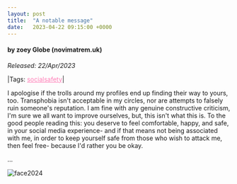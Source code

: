 ```yaml
---
layout: post
title:  "A notable message"
date:   2023-04-22 09:15:00 +0000
---
```

#### by zoey Globe (novimatrem.uk)
*Released: 22/Apr/2023*

|Tags: <a href="https://novimatrem.uk/tagged-blog-posts/#socialsafety" target="_blank" style="color: #ff7eb7;">socialsafety</a>|

I apologise if the trolls around my profiles end up finding their way to yours, too. Transphobia isn't acceptable in my circles, nor are attempts to falsely ruin someone's reputation. 
I am fine with any genuine constructive criticism, I'm sure we all want to improve ourselves, but, this isn't what this is.
To the good people reading this: you deserve to feel comfortable, happy, and safe, in your social media experience- and if that means not being associated with me, in order to keep yourself safe from those who wish to attack me, then feel free- because I'd rather you be okay.

...

![face2024](https://gitlab.com/Novimatrem/blog/-/raw/master/face2024.png)

